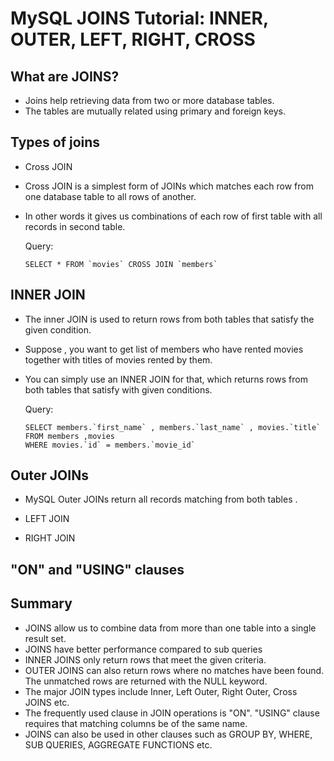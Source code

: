 #	MySQL JOINS Tutorial: INNER, OUTER, LEFT, RIGHT, CROSS

## 	What are JOINS?

-	Joins help retrieving data from two or more database tables. 
-	The tables are mutually related using primary and foreign keys.


##	Types of joins


-	Cross JOIN
-	Cross JOIN is a simplest form of JOINs which matches each row from one database table to all rows of another.
-	In other words it gives us combinations of each row of first table with all records in second table.

	Query:
	
	
		SELECT * FROM `movies` CROSS JOIN `members`

	
##	INNER JOIN

-	The inner JOIN is used to return rows from both tables that satisfy the given condition.
-	Suppose , you want to get list of members who have rented movies together with titles of movies rented by them. 
-	You can simply use an INNER JOIN for that, which returns rows from both tables that satisfy with given conditions.

	Query:

		SELECT members.`first_name` , members.`last_name` , movies.`title`
		FROM members ,movies
		WHERE movies.`id` = members.`movie_id`

##	Outer JOINs

-	MySQL Outer JOINs return all records matching from both tables .

-	LEFT JOIN
-	RIGHT JOIN
	
##	"ON" and "USING" clauses




##	Summary


-	JOINS allow us to combine data from more than one table into a single result set.
-	JOINS have better performance compared to sub queries
-	INNER JOINS only return rows that meet the given criteria.
-	OUTER JOINS can also return rows where no matches have been found. The unmatched rows are returned with the NULL keyword.
-	The major JOIN types include Inner, Left Outer, Right Outer, Cross JOINS etc.
-	The frequently used clause in JOIN operations is "ON". "USING" clause requires that matching columns be of the same name.
-	JOINS can also be used in other clauses such as GROUP BY, WHERE, SUB QUERIES, AGGREGATE FUNCTIONS etc.	